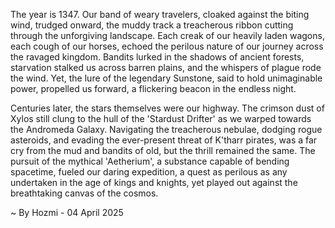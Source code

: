 
The year is 1347.  Our band of weary travelers, cloaked against the biting wind, trudged onward, the muddy track a treacherous ribbon cutting through the unforgiving landscape.  Each creak of our heavily laden wagons, each cough of our horses, echoed the perilous nature of our journey across the ravaged kingdom.  Bandits lurked in the shadows of ancient forests, starvation stalked us across barren plains, and the whispers of plague rode the wind.  Yet, the lure of the legendary Sunstone, said to hold unimaginable power, propelled us forward, a flickering beacon in the endless night.

Centuries later, the stars themselves were our highway. The crimson dust of Xylos still clung to the hull of the 'Stardust Drifter' as we warped towards the Andromeda Galaxy.  Navigating the treacherous nebulae, dodging rogue asteroids, and evading the ever-present threat of K'tharr pirates, was a far cry from the mud and bandits of old, but the thrill remained the same.  The pursuit of the mythical 'Aetherium', a substance capable of bending spacetime, fueled our daring expedition, a quest as perilous as any undertaken in the age of kings and knights, yet played out against the breathtaking canvas of the cosmos.

~ By Hozmi - 04 April 2025
